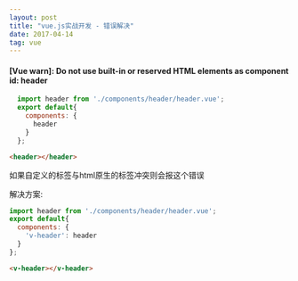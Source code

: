 ```yaml
---
layout: post
title: "vue.js实战开发 - 错误解决"
date: 2017-04-14
tag: vue
---
```




#### [Vue warn]: Do not use built-in or reserved HTML elements as component id: header 

```javascript
  import header from './components/header/header.vue';
  export default{
    components: {
      header
    }
  };
```

```html
<header></header>
```

如果自定义的标签与html原生的标签冲突则会报这个错误

解决方案:

```javascript
import header from './components/header/header.vue';
export default{
  components: {
    'v-header': header
  }
};
```

```html
<v-header></v-header>
```





